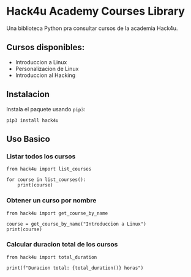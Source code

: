 # Hack4u Academy Courses Library

Una biblioteca Python pra consultar cursos de la academia Hack4u.

## Cursos disponibles:

- Introduccion a Linux
- Personalizacion de Linux
- Introduccion al Hacking

## Instalacion

Instala el paquete usando `pip3`:

```python3
pip3 install hack4u
```

## Uso Basico

### Listar todos los cursos

```python3
from hack4u import list_courses

for course in list_courses():
    print(course)
```

### Obtener un curso por nombre

```python3
from hack4u import get_course_by_name

course = get_course_by_name("Introduccion a Linux")
print(course)
```

### Calcular duracion total de los cursos

```python3
from hack4u import total_duration

print(f"Duracion total: {total_duration()} horas")
```
